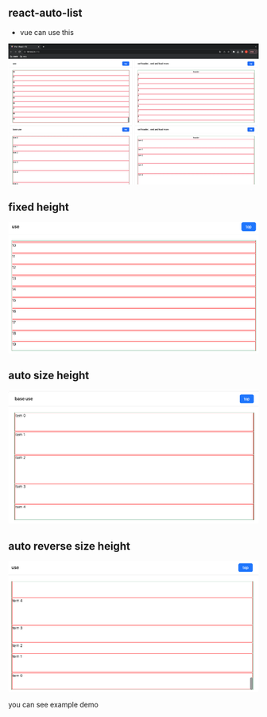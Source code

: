 ## react-auto-list

- vue can use this

![demo](./assets/demo.gif)

## fixed height

![fixed height](./assets/normalList.png)

## auto size height

![fixed height](./assets/autoList.png)

## auto reverse size height

![fixed height](./assets/reverseAutoList.png)

you can see example demo
